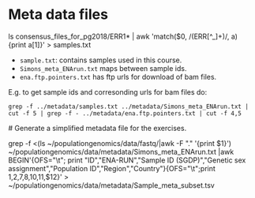 # Meta data files

ls consensus_files_for_pg2018/ERR1* | awk 'match($0, /(ERR[^_]+)/, a) {print a[1]}' > samples.txt

- `sample.txt`: contains samples used in this course.
- `Simons_meta_ENArun.txt` maps between sample ids.
- `ena.ftp.pointers.txt` has ftp urls for download of bam files.

E.g. to get sample ids and corresonding urls for bam files do:

    grep -f ../metadata/samples.txt ../metadata/Simons_meta_ENArun.txt | cut -f 5 | grep -f - ../metadata/ena.ftp.pointers.txt | cut -f 4,5


# Generate a simplified metadata file for the exercises.

grep -f <(ls ~/populationgenomics/data/fastq/|awk -F "." '{print $1}') ~/populationgenomics/data/metadata/Simons_meta_ENArun.txt |awk BEGIN'{OFS="\t"; print "ID","ENA-RUN","Sample ID (SGDP)","Genetic sex assignment","Population ID","Region","Country"}{OFS="\t";print $1,$2,$7,$8,$10,$11,$12}' > ~/populationgenomics/data/metadata/Sample_meta_subset.tsv